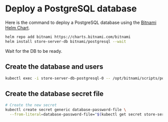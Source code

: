 Deploy a PostgreSQL database
============================

Here is the command to deploy a PostgreSQL database using the [Bitnami Helm Chart](https://artifacthub.io/packages/helm/bitnami/postgresql).

```sh
helm repo add bitnami https://charts.bitnami.com/bitnami
helm install store-server-db bitnami/postgresql --wait
```

Wait for the DB to be ready.

Create the database and users
-----------------------------

```bash
kubectl exec -i store-server-db-postgresql-0 -- /opt/bitnami/scripts/postgresql/entrypoint.sh /bin/bash -c 'PGPASSWORD=$POSTGRES_PASSWORD psql' < create-db-and-users.sql
```

Create the database secret file
-------------------------------

```bash
# Create the new secret
kubectl create secret generic database-password-file \
  --from-literal=database-password-file="$(kubectl get secret store-server-db-postgresql -o jsonpath="{.data.postgres-password}" | base64 -d)"
```
